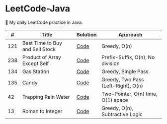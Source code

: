 # LeetCode-Java

🚀 My daily LeetCode practice in Java.

| #   | Title                             | Solution                                 | Approach                              |
|-----|-----------------------------------|------------------------------------------|---------------------------------------|
| 121 | Best Time to Buy and Sell Stock  | [Code](arrays/BestTimeToBuySellStock.java) | Greedy, O(n)                          |
| 238 | Product of Array Except Self     | [Code](arrays/ProductExceptSelf.java)     | Prefix-Suffix, O(n), No division     |
| 134 | Gas Station                      | [Code](arrays/GasStation.java)           | Greedy, Single Pass                   |
| 135 | Candy                             | [Code](arrays/Candy.java)                | Greedy, Two Pass (Left-Right), O(n)  |
| 42  | Trapping Rain Water             | [Code](arrays/TrappingRainWater.java)     | Two-Pointer, O(n) time, O(1) space |
| 13  | Roman to Integer                | [Code](arrays/RomanToInteger.java)        | Greedy, O(n), Subtractive Logic    |